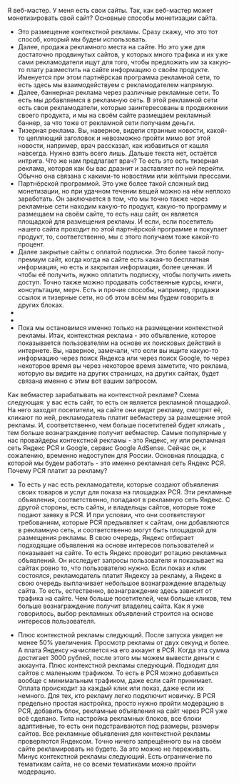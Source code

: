 Я веб-мастер. У меня есть свои сайты. Так, как веб-мастер может монетизировать свой сайт? Основные способы монетизации сайта. 
- Это размещение контекстной рекламы. Сразу скажу, что это тот способ, который мы будем использовать. 
- Далее, продажа рекламного места на сайте. Но это уже для достаточно продвинутых сайтов, у которых много трафика и их уже сами рекламодатели ищут для того, чтобы предложить им за какую-то плату разместить на сайте информацию о своём продукте.  Именуется при этом партнёрская программа рекламной сети, то есть здесь мы взаимодействуем с рекламодателем напрямую.
- Далее, баннерная реклама через различные рекламные сети. То есть мы добавляемся в рекламную сеть. В этой рекламной сети есть свои рекламодатели, которые заинтересованы в продвижении своего продукта, и мы на своём сайте размещаем рекламный баннер, за что тоже от рекламной сети получаем деньги.
- Тизерная реклама. Вы, наверное, видели странные новости, какой-то цепляющий заголовок и невозможно пройти мимо вот этой новости, например, врач рассказал, как избавиться от кашля навсегда. Нужно взять всего лишь. Дальше текста нет, остаётся интрига. Что же нам предлагает врач? То есть это есть тизерная реклама, которая как бы вас дразнит и заставляет по ней перейти.
Обычно она связана с какими-то новостями или жёлтыми прессами.
- Партнёрской программой. Это уже более такой сложный вид монетизации, но при удачном течении вещей можно на нём неплохо заработать. Он заключается в том, что мы точно также через рекламные сети находим какую-то продукт, какую-то программу и размещаем на своём сайте, то есть наш сайт, он является площадкой для размещения рекламы. И если, если посетитель нашего сайта проходит по этой партнёрской программе и покупает продукт, то, соответственно, мы с этого получаем тоже какой-то процент.
- Далее закрытые сайты с оплатой подписки. Это более такой полу- премиум сайт, когда когда на сайте есть какая-то бесплатная информация, но есть и закрытая информация, более ценная. И чтобы её получить, нужно оплатить подписку, чтобы получить иметь доступ. Точно также можно продавать собственные курсы, книги, консультации, мерч. Есть и прочие способы, например, продажи ссылок и тизерные сети, но об этом всём мы будем говорить в других блоках.
-
-
- Пока мы остановимся именно только на размещении контекстной рекламы. Итак, контекстная реклама - это объявление, которое показывается пользователям на основе их поисковых действий в интернете. Вы, наверное, замечали, что если вы ищите какую-то информацию через поиск Яндекса или через поиск Google, то через некоторое время вы через некоторое время заметите, что реклама, которую вы видите на других страницах, на других сайтах, будет связана именно с этим вот вашим запросом.

 Как вебмастер зарабатывать на контекстной рекламе? Схема следующая: у вас есть сайт, то есть он является рекламной площадкой. На него заходят посетители, на сайте они видят рекламу, смотрят её, кликают по ней, рекламодатель платит вебмастеру за размещение этой рекламы. И, соответственно, чем больше посетителей будет кликать , тем больше вознаграждение получит вебмастер. Самые популярные у нас провайдеры контекстной рекламы - это Яндекс, ну или рекламная сеть Яндекс РСЯ и Google, сервис Google AdSense. Сейчас он, к сожалению, временно недоступен для России. Основная площадка, с которой мы будем работать - это именно рекламная сеть Яндекс РСЯ. Почему РСЯ платит за рекламу? 
 
 - То есть у нас есть рекламодатели, которые создают объявления своих товаров и услуг для показа на площадках РСЯ. Эти рекламные объявления, соответственно, попадают в рекламную сеть Яндекс. С другой стороны, есть сайты, и владельцы сайтов, которые тоже подают заявку в РСЯ. И при условии, что они соответствуют требованиям, которые РСЯ предъявляет к сайтам, они добавляются в рекламную сеть, и соответственно могут быть площадкой для размещения рекламы. В свою очередь, Яндекс отбирает подходящие объявления на основе интересов пользователей и показывает на сайте. То есть Яндекс проводит ротацию рекламных объявлений. Он исследует запросы пользователя и показывает на сайтах ровно то, что пользователю нужно. Если показ и клик состоялся, рекламодатель платит Яндексу за рекламу, а Яндекс в свою очередь выплачивает небольшое вознаграждение владельцу сайта. То есть, естественно, вознаграждение здесь зависит от трафика на сайте. Чем больше посетителей, чем больше кликов, тем больше вознаграждение получит владелец сайта. Как я уже говорилось, выбор рекламных объявлений строится на основе интересов пользователя.

 - Плюс контекстной рекламы следующий. После запуска увидел не менее 50% увеличения. Просмотр рекламы от двух секунд и более. А плата Яндексу начисляется на его аккаунт в РСЯ. Когда эта сумма достигает 3000 рублей, после этого мы можем вывести деньги с аккаунта. Плюс контекстной рекламы следующий. Подходит для сайтов с маленьким трафиком. То есть в РСЯ можно добавиться вообще с минимальным трафиком,  даже если сайт принимает. Оплата происходит за каждый клик или показ, даже если их немного. Для тех, кто рекламу легко подключит новичку. В РСЯ предельно простая настройка, просто нужно пройти модерацию в РСЯ, добавить блок, рекламные объявления на сайт через РСЯ уже всё сделано. Типа настройка рекламных блоков, все блоки адаптивные, то есть они подстраиваются под размеры, размеры сайтов. Все рекламные объявления для контекстной рекламы проверяются Яндексом. Точно ничего запрещённого вы на своём сайте рекламировать не будете. За это можно не переживать. Минус контекстной рекламы следующий. Есть ограничение по тематикам сайта, не со всеми тематиками можно пройти модерацию.
